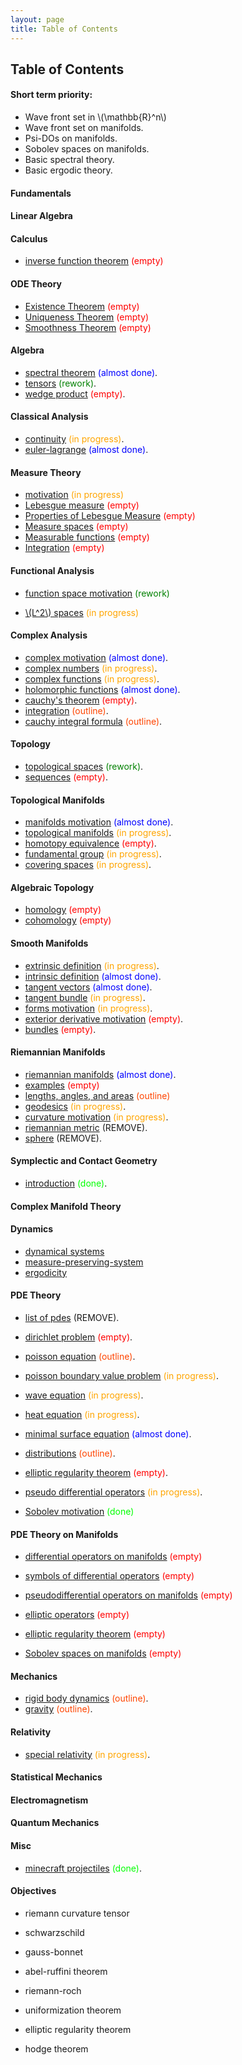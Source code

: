 ```yaml
---
layout: page
title: Table of Contents
---
```


<!-- 
empty (red)
outline (orange)
in progress (yellow)
almost done (blue)
done (green)
 -->

## Table of Contents

#### Short term priority:
* Wave front set in \\(\mathbb{R}^n\\)
* Wave front set on manifolds.
* Psi-DOs on manifolds.
* Sobolev spaces on manifolds.
* Basic spectral theory.
* Basic ergodic theory.

#### Fundamentals

#### Linear Algebra

#### Calculus
* [inverse function theorem](calculus/inverse-function-theorem.html) <span style="color:red">(empty)</span>

#### ODE Theory
* [Existence Theorem](odes/existence.html) <span style="color:red">(empty)</span>
* [Uniqueness Theorem](odes/uniqueness.html) <span style="color:red">(empty)</span>
* [Smoothness Theorem](odes/smoothness.html) <span style="color:red">(empty)</span>

#### Algebra
* [spectral theorem](algebra/spectral-theorem.html) <span style="color:blue">(almost done)</span>.
* [tensors](algebra/tensors.html) <span style="color:green">(rework)</span>.
* [wedge product](smooth-manifolds/wedge-product.html) <span style="color:red">(empty)</span>.

#### Classical Analysis
* [continuity](analysis/continuity.html) <span style="color:orange">(in progress)</span>.
* [euler-lagrange](analysis/euler-lagrange.html) <span style="color:blue">(almost done)</span>.

#### Measure Theory
* [motivation](measure-theory/motivation.html) <span style="color:orange">(in progress)</span>
* [Lebesgue measure](measure-theory/lebesgue-measure.html) <span style="color:red">(empty)</span>
* [Properties of Lebesgue Measure](measure-theory/lebesgue-properties.html) <span style="color:red">(empty)</span>
* [Measure spaces](measure-theory/measures.html) <span style="color:red">(empty)</span>
* [Measurable functions](measure-theory/measurable-functions.html) <span style="color:red">(empty)</span>
* [Integration](measure-theory/integration.html) <span style="color:red">(empty)</span>

#### Functional Analysis
* [function space motivation](functional-analysis/function-space-motivation.html) <span style="color:green">(rework)</span>

* [\\(L^2\\) spaces](functional-analysis/l2-spaces.md) <span style="color:orange">(in progress)</span>

#### Complex Analysis
* [complex motivation](complex/complex-motivation.html) <span style="color:blue">(almost done)</span>.
* [complex numbers](complex/complex-numbers.html) <span style="color:orange">(in progress)</span>.
* [complex functions](complex/complex-functions.html) <span style="color:orange">(in progress)</span>.
* [holomorphic functions](complex/holomorphic-functions.html) <span style="color:blue">(almost done)</span>.
* [cauchy's theorem](complex/cauchys-thm.html) <span style="color:red">(empty)</span>.
* [integration](complex/integration.html) <span style="color:orangered">(outline)</span>.
* [cauchy integral formula](complex/cauchy-integral-formula.html) <span style="color:orangered">(outline)</span>.

#### Topology
* [topological spaces](topology/topological-space.html) <span style="color:green">(rework)</span>.
* [sequences](topology/sequences.html) <span style="color:red">(empty)</span>.

#### Topological Manifolds
* [manifolds motivation](geometry/manifolds.html) <span style="color:blue">(almost done)</span>.
* [topological manifolds](topological-manifolds/topological-manifold.html) <span style="color:orange">(in progress)</span>.
* [homotopy equivalence](topological-manifolds/homotopy-equivalence.html) <span style="color:red">(empty)</span>.
* [fundamental group](topological-manifolds/fundamental-group.html) <span style="color:orange">(in progress)</span>.
* [covering spaces](topological-manifolds/covering-spaces.html) <span style="color:orange">(in progress)</span>.

#### Algebraic Topology
* [homology](algebraic-topology/homology.html) <span style="color:red">(empty)</span>
* [cohomology](algebraic-topology/cohomology.html) <span style="color:red">(empty)</span>

#### Smooth Manifolds
* [extrinsic definition](smooth-manifolds/extrinsic-definition.html) <span style="color:orange">(in progress)</span>.
* [intrinsic definition](smooth-manifolds/intrinsic-definition.html) <span style="color:blue">(almost done)</span>.
* [tangent vectors](smooth-manifolds/tangent-vectors.html) <span style="color:blue">(almost done)</span>.
* [tangent bundle](smooth-manifolds/tangent-bundle.html) <span style="color:orange">(in progress)</span>.
* [forms motivation](smooth-manifolds/forms-motivation.html) <span style="color:orange">(in progress)</span>.
* [exterior derivative motivation](smooth-manifolds/exterior-derivative-motivation.html) <span style="color:red">(empty)</span>.
* [bundles](smooth-manifolds/bundles.html) <span style="color:red">(empty)</span>.

#### Riemannian Manifolds
* [riemannian manifolds](riemannian-manifolds/riemannian-manifolds.html) <span style="color:blue">(almost done)</span>.
* [examples](riemannian-manifolds/examples.html) <span style="color:red">(empty)</span>
* [lengths, angles, and areas](riemannian-manifolds/lengths-angles-area.html) <span style="color:orangered">(outline)</span>
* [geodesics](riemannian-manifolds/geodesics.html) <span style="color:orange">(in progress)</span>.
* [curvature motivation](riemannian-manifolds/curvature-motivation.html) <span style="color:orange">(in progress)</span>.
* [riemannian metric](riemannian-manifolds/riemannian-metric.html) (REMOVE).
* [sphere](riemannian-manifolds/sphere.html) (REMOVE).

#### Symplectic and Contact Geometry
* [introduction](symplectic-geometry/introduction.html) <span style="color:lime">(done)</span>.

#### Complex Manifold Theory

#### Dynamics
* [dynamical systems](dynamics/dynamical-systems.html)
* [measure-preserving-system](dynamics/measure-preserving-system.html)
* [ergodicity](dynamics/ergodic-theory.html)

#### PDE Theory
* [list of pdes](pdes/pdes.html) (REMOVE).

* [dirichlet problem](pdes/dirichlet-problem.html) <span style="color:red">(empty)</span>.
* [poisson equation](pdes/poisson-equation.html) <span style="color:orangered">(outline)</span>.
* [poisson boundary value problem](pdes/poisson-dirichlet-problem.html) <span style="color:orange">(in progress)</span>.
* [wave equation](pdes/wave-equation.html) <span style="color:orange">(in progress)</span>.
* [heat equation](pdes/heat-equation.html) <span style="color:orange">(in progress)</span>.
* [minimal surface equation](pdes/minimal-surface-eq.html) <span style="color:blue">(almost done)</span>.

* [distributions](pdes/distributions.html) <span style="color:orangered">(outline)</span>.
* [elliptic regularity theorem](pdes/elliptic-regularity.html) <span style="color:red">(empty)</span>.
* [pseudo differential operators](pdes/pdos.html) <span style="color:orange">(in progress)</span>.
* [Sobolev motivation](pdes/sobolev-spaces.html) <span style="color:lime">(done)</span>

#### PDE Theory on Manifolds
* [differential operators on manifolds](pdes-on-manifolds/differential-operators.html) <span style="color:red">(empty)</span>
* [symbols of differential operators](pdes-on-manifolds/symbols.html) <span style="color:red">(empty)</span>
* [pseudodifferential operators on manifolds](pdes-on-manifolds/pseudodifferential-operators.html) <span style="color:red">(empty)</span>
* [elliptic operators](pdes-on-manifolds/elliptic-operators.html) <span style="color:red">(empty)</span>
* [elliptic regularity theorem](pdes-on-manifolds/elliptic-regularity.html) <span style="color:red">(empty)</span>

* [Sobolev spaces on manifolds](pdes-on-manifolds/sobolev-spaces.html) <span style="color:red">(empty)</span>

#### Mechanics
* [rigid body dynamics](physics/rigid-body.html) <span style="color:orangered">(outline)</span>.
* [gravity](relativity/gravity.html) <span style="color:orangered">(outline)</span>.

#### Relativity
* [special relativity](relativity/special-relativity.html) <span style="color:orange">(in progress)</span>.

#### Statistical Mechanics

#### Electromagnetism

#### Quantum Mechanics

#### Misc
* [minecraft projectiles](random/minecraft-projectiles.html) <span style="color:lime">(done)</span>.

#### Objectives
* riemann curvature tensor
* schwarzschild
* gauss-bonnet

* abel-ruffini theorem

* riemann-roch
* uniformization theorem

* elliptic regularity theorem
* hodge theorem
